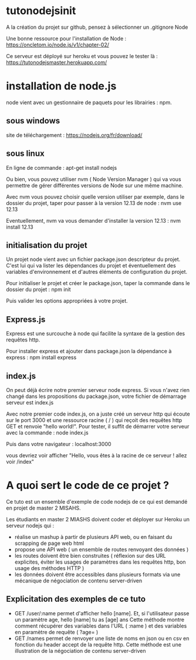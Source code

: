 # tutonodejsinit

A la création du projet sur github, pensez à sélectionner un .gitignore Node

Une bonne ressource pour l'installation de Node : https://oncletom.io/node.js/v1/chapter-02/

Ce serveur est déployé sur heroku et vous pouvez le tester là : https://tutonodejsmaster.herokuapp.com/

# installation de node.js

node vient avec un gestionnaire de paquets pour les librairies : npm.

## sous windows
 
site de téléchargement : https://nodejs.org/fr/download/

## sous linux

En ligne de commande : apt-get install nodejs

Ou bien, vous pouvez utiliser nvm ( Node Version Manager ) qui va vous permettre de gérer différentes versions de Node sur une même machine. 

Avec nvm vous pouvez choisir quelle version utiliser par exemple, dans le dossier du projet, taper pour passer à la version 12.13 de node : nvm use 12.13

Eventuellement, nvm va vous demander d'installer la version 12.13 : nvm install 12.13

## initialisation du projet

Un projet node vient avec un fichier package.json descripteur du projet. C'est lui qui va lister les dépendances du projet et éventuellement des variables d'environnement et d'autres éléments de configuration du projet.

Pour initialiser le projet et créer le package.json, taper la commande dans le dossier du projet : npm init

Puis valider les options appropriées à votre projet.

## Express.js

Express est une surcouche à node qui facilite la syntaxe de la gestion des requêtes http. 

Pour installer express et ajouter dans package.json la dépendance à express : npm install express

## index.js

On peut déjà écrire notre premier serveur node express. Si vous n'avez rien changé dans les propositions du package.json, votre fichier de démarrage serveur est index.js

Avec notre premier code index.js, on a juste créé un serveur http qui écoute sur le port 3000 et une ressource racine ( / ) qui reçoit des requêtes http GET et renvoie "hello world!". Pour tester, il suffit de démarrer votre serveur avec la commande : node index.js

Puis dans votre navigateur : localhost:3000

vous devriez voir afficher "Hello, vous êtes à la racine de ce serveur ! allez voir /index"

# A quoi sert le code de ce projet ?

Ce tuto est un ensemble d'exemple de code nodejs de ce qui est demandé en projet de master 2 MISAHS.

Les étudiants en master 2 MIASHS doivent coder et déployer sur Heroku un serveur nodejs qui :
- réalise un mashup à partir de plusieurs API web, ou en faisant du scrapping de page web html
- propose une API web ( un ensemble de routes renvoyant des données )
- les routes doivent être bien construites ( réflexion sur des URL explicites, éviter les usages de paramètres dans les requêtes http, bon usage des méthodes HTTP )
- les données doivent être accessibles dans plusieurs formats via une mécanique de négociation de contenu server-driven

## Explicitation des exemples de ce tuto
- GET /user/:name permet d'afficher hello [name]. Et, si l'utilisateur passe un paramètre age, hello [name] tu as [age] ans
Cette méthode montre comment récupérer des variables dans l'URL ( :name ) et des variables en paramètre de requête ( ?age= )
- GET /names permet de renvoyer une liste de noms en json ou en csv en fonction du header accept de la requête http. 
Cette méthode est une illustration de la négociation de contenu server-driven
